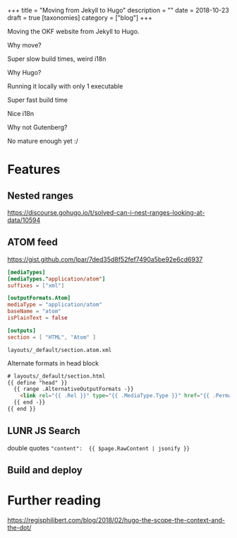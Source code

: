 +++
title =  "Moving from Jekyll to Hugo"
description = ""
date = 2018-10-23
draft = true
[taxonomies]
category = ["blog"]
+++


Moving the OKF website from Jekyll to Hugo.

Why move?

Super slow build times, weird i18n

Why Hugo?

Running it locally with only 1 executable

Super fast build time

Nice i18n

Why not Gutenberg?

No mature enough yet :/

# Features

## Nested ranges

https://discourse.gohugo.io/t/solved-can-i-nest-ranges-looking-at-data/10594

## ATOM feed
https://gist.github.com/lpar/7ded35d8f52fef7490a5be92e6cd6937

``` toml
[mediaTypes]
[mediaTypes."application/atom"]
suffixes = ["xml"]

[outputFormats.Atom]
mediaType = "application/atom"
baseName = "atom"
isPlainText = false

[outputs]
section = [ "HTML", "Atom" ]
```

`layouts/_default/section.atom.xml`


Alternate formats in head block

``` html
# layouts/_default/section.html
{{ define "head" }}
  {{ range .AlternativeOutputFormats -}}
    <link rel="{{ .Rel }}" type="{{ .MediaType.Type }}" href="{{ .Permalink | safeURL }}">
  {{ end -}}
{{ end }}
```


## LUNR JS Search

double quotes
``"content":  {{ $page.RawContent | jsonify }}``


## Build and deploy



# Further reading

https://regisphilibert.com/blog/2018/02/hugo-the-scope-the-context-and-the-dot/
